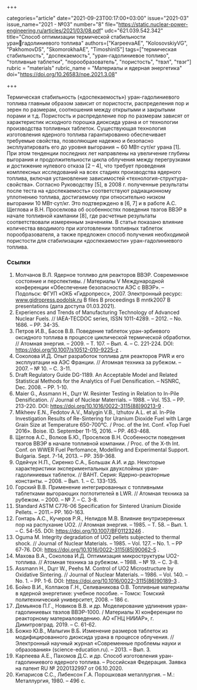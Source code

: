 +++

categories="article"
date="2021-09-23T00:17:00+03:00"
issue="2021-03"
issue_name="2021 - №03"
number="8"
file="https://static.nuclear-power-engineering.ru/articles/2021/03/08.pdf"
udc="621.039.542.342"
title="Способ оптимизации термической стабильности урангадолиниевого топлива"
authors=["KarpeevaАE", "KolosovskiyVG", "PakhomovDS", "SkomorokhaАE", "TimoshinIS"]
tags=["термическая стабильность", "доспекаемость", "уран-гадолиниевое топливо", "топливные таблетки", "порообразователь", "пористость", "твэл", "твэг"]
rubric = "materials"
rubric_name = "Материалы и ядерная энергетика"
doi="https://doi.org/10.26583/npe.2021.3.08"

+++

Термическая стабильность («доспекаемость») уран-гадолиниевого топлива главным образом зависит от пористости, распределения пор и зерен по размерам, соотношения между открытыми и закрытыми порами и т.д. Пористость и распределение пор по размерам зависят от характеристик исходного порошка диоксида урана и от технологии производства топливных таблеток. Существующая технология изготовления ядерного топлива гарантированно обеспечивает требуемые свойства, позволяющие надежно и безопасно эксплуатировать его до уровня выгорания ~ 60 МВт⋅сут/кг урана [1]. При этом тенденции последних лет направлены на увеличение глубины выгорания и продолжительности цикла облучения между перегрузками и достижение нулевого отказа [2 – 4], что требует проведения комплексных исследований на всех стадиях производства ядерного топлива, включая установление зависимостей «технология-структура-свойства». Согласно Руководству [5], в 2008 г. полученные результаты после теста на «доспекаемость» соответствуют радиационному уплотнению топлива, достигаемому при относительно низком выгорании 10 МВт⋅сут/кг. Это подтверждено в [6, 7] и в работе А.С. Щеглова и В.Н. Проселкова об особенностях поведения твэгов ВВЭР в начале топливной кампании [8], где расчетные результаты соответствовали измеренным значениям. В статье показано влияние количества вводимого при изготовлении топливных таблеток порообразователя, а также предложен способ получения необходимой пористости для стабилизации «доспекаемости» уран-гадолиниевого топлива.

### Ссылки

1. Молчанов В.Л. Ядерное топливо для реакторов ВВЭР. Современное состояние и перспективы. / Материалы V Международной конференции «Обеспечение безопасности АЭС с ВВЭР». – Подольск: ФГУП «ОКБ «Гидропресс», 2007. Электронный ресурс: www.gidropress.podolsk.ru B files B proceedings B mntk2007 B presentations (дата доступа 01.03.2021).
2. Experiences and Trends of Manufacturing Technology of Advanced Nuclear Fuels. // IAEA-TECDOC series, ISSN 1011-4289. – 2012. – No. 1686. – PР. 34-35.
3. Петров И.В., Басов В.В. Поведение таблеток уран-эрбиевого оксидного топлива в процессе циклической термической обработки. // Атомная энергия. – 2009. – Т. 107. – Вып. 4. – С. 221-224. DOI: https://doi.org/10.1007/s10512-010-9225-z .
4. Соколова И.Д. Опыт разработок топлива для реакторов PWR и его эксплуатации на АЭС Франции. // Атомная техника за рубежом. – 2007. – № 10. – С. 3-11.
5. Draft Regulatory Guide DG-1189. An Acceptable Model and Related Statistical Methods for the Analytics of Fuel Densification. – NSNRC, Dec. 2008. – PP. 1-10.
6. Maier G., Assmann H., Dцrr W. Resinter Testing in Relation to In-Pile Densification. // Journal of Nuclear Materrials. – 1988. – Vol. 153. – PP. 213-220. DOI: https://doi.org/10.1016/0022-3115(88)90213-9 .
7. Mikheev E.N., Fedotov A.V., Malygin V.B., Izhutov A.L. et al. In-Pile Investigation Results of Re-Sintering for Uranium Dioxide Fuel with Large Grain Size at Temperature 650-700°C. / Proc. of the Int. Conf. «Top Fuel 2016». Boise. ID. September 11-15, 2016. – PP. 463-468.
8. Щеглов А.С., Волков Б.Ю., Проселков В.Н. Особенности поведения твэгов ВВЭР в начале топливной компании. / Proc. of the X-th Int. Conf. on WWER Fuel Perfomance, Modelling and Experimental Support. Bulgaria. Sept. 7-14, 2013. – PP. 359-368.
9. Одейчук Н.П., Сиренко С.А., Большак А.И. и др. Некоторые характеристики экспериментальных двухслойных уран-гадолиниевых таблеток. // ВАНТ. Серия: Ядерно-реакторные константы. – 2008. – Вып. 1. – С. 133-135.
10. Горский В.В. Применение интегрированных с топливными таблетками выгорающих поглотителей в LWR. // Атомная техника за рубежом. – 2000. – № 7. – С. 3-8.
11. Standard ASTM C776-06 Specification for Sintered Uranium Dioxide Pellets. – 2011.– PP. 160-163.
12. Гонтарь А.С., Кучеров Р.Я., Нелидов М.В. Влияние внутризеренных пор на распухание UO2. // Атомная энергия. – 1985. – Т. 58. – Вып. 1. – С. 54-55. DOI: https://doi.org/10.1007/BF01123246 .
13. Oguma M. Integrity degradation of UO2 pellets subjected to thermal shock. // Journal of Nuclear Materials. – 1985. – Vol. 127. – No. 1. – PP 67-76. DOI: https://doi.org/10.1016/0022-3115(85)90062-5 .
14. Махова В.А., Соколова И.Д. Оптимизация микроструктуры UO2-топлива. // Атомная техника за рубежом. – 1988. – № 19. – С. 3-8.
15. Assmann H., Dцrr W., Peehs M. Control of UO2  Microstructure by Oxidative Sintering. // Journal of Nuclear Materials. – 1986. – Vol. 140. – No. 1. – PP. 1-6. DOI: https://doi.org/10.1016/0022-3115(86)90189-3 .
16. Бойко В.И., Колпаков Г.Н., Селиваникова О.В. Топливные материалы в ядерной энергетике: учебное пособие. – Томск: Томский политехнический университет, 2008. – 186 с.
17. Демьянов П.Г., Новиков В.В. и др. Моделирование удлинения уран-гадолиниевых твэлов ВВЭР-1000. / Материалы XI конференции по реакторному материаловедению. АО «ГНЦ НИИАР», г. Димитровград. 2019. – С. 61-62.
18. Божко Ю.В., Малыгин В.Б. Изменение размеров таблеток из модифицированного диоксида урана в процессе облучения. // Электронный научный журнал «Современные проблемы науки и образования» (science-education.ru). – 2013. – Вып. 3.
19. Карпеева А.Е., Пахомов Д.С. и др. Способ изготовления уран-гадолиниевого ядерного топлива. – Российская Федерация. Заявка на патент RU № 2020132997 от 06.10.2020.
20. Кипарисов С.С., Либенсон Г.А. Порошковая металлургия. – М.: Металлургия, 1980. – 496 с.
